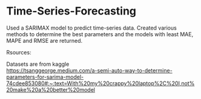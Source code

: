 # Time-Series-Forecasting

Used a SARIMAX model to predict time-series data. Created various methods to determine the best parameters and the models with least MAE, MAPE and RMSE are returned.

Rsources:

Datasets are from kaggle
<br>https://tsanggeorge.medium.com/a-semi-auto-way-to-determine-parameters-for-sarima-model-74cdee853080#:~:text=With%20my%20crappy%20laptop%2C%20I,not%20make%20a%20better%20model 
